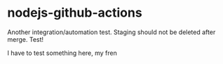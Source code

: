 # nodejs-github-actions

Another integration/automation test. Staging should not be deleted after merge. Test!

I have to test something here, my fren
